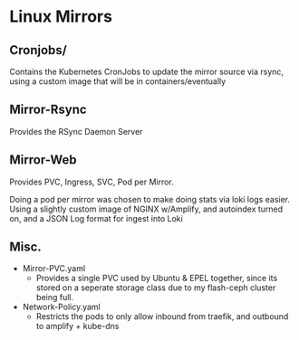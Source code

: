 # Linux Mirrors

## Cronjobs/
Contains the Kubernetes CronJobs to update the mirror source via rsync, using a custom image that will be in containers/eventually

## Mirror-Rsync
Provides the RSync Daemon Server

## Mirror-Web
Provides PVC, Ingress, SVC, Pod per Mirror.

Doing a pod per mirror was chosen to make doing stats via loki logs easier. Using a slightly custom image of NGINX w/Amplify, and autoindex turned on, and a JSON Log format for ingest into Loki

## Misc.

- Mirror-PVC.yaml
  - Provides a single PVC used by Ubuntu & EPEL together, since its stored on a seperate storage class due to my flash-ceph cluster being full.
- Network-Policy.yaml
  - Restricts the pods to only allow inbound from traefik, and outbound to amplify + kube-dns